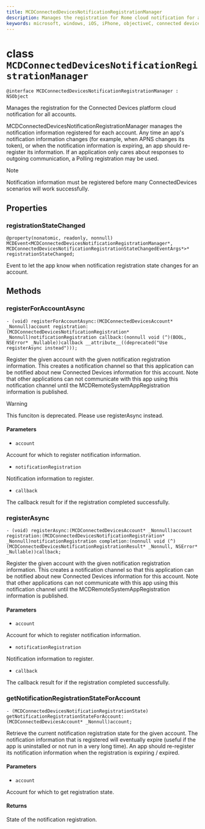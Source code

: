 ```yaml
---
title: MCDConnectedDevicesNotificationRegistrationManager
description: Manages the registration for Rome cloud notification for all accounts.
keywords: microsoft, windows, iOS, iPhone, objectiveC, connected devices, Project Rome
---
```


# class `MCDConnectedDevicesNotificationRegistrationManager` 

```
@interface MCDConnectedDevicesNotificationRegistrationManager : NSObject
```  
Manages the registration for the Connected Devices platform cloud notification for all accounts.

MCDConnectedDevicesNotificationRegistrationManager manages the notification information registered for each account. Any time an app's notification information changes (for example, when APNS changes its token), or when the notification information is expiring, an app should re-register its information. 
If an application only cares about responses to outgoing communication, a Polling registration may be used.

> [!NOTE] 
> Notification information must be registered before many ConnectedDevices scenarios will work successfully. 

## Properties

### registrationStateChanged
`@property(nonatomic, readonly, nonnull) MCDEvent<MCDConnectedDevicesNotificationRegistrationManager*, MCDConnectedDevicesNotificationRegistrationStateChangedEventArgs*>* registrationStateChanged;`

Event to let the app know when notification registration state changes for an account. 

## Methods

### registerForAccountAsync
`- (void) registerForAccountAsync:(MCDConnectedDevicesAccount* _Nonnull)account registration:(MCDConnectedDevicesNotificationRegistration* _Nonnull)notificationRegistration callback:(nonnull void (^)(BOOL, NSError* _Nullable))callback __attribute__((deprecated("Use registerAsync instead")));`

Register the given account with the given notification registration information. This creates a notification channel so that this application can be notified about new Connected Devices information for this account. Note that other applications can not communicate with this app using this notification channel until 
the MCDRemoteSystemAppRegistration information is published.

> [!WARNING]
> This funciton is deprecated. Please use registerAsync instead.

#### Parameters 
* `account` 

Account for which to register notification information.

* `notificationRegistration` 

Notification information to register.

* `callback` 

The callback result for if the registration completed successfully.

### registerAsync
`- (void) registerAsync:(MCDConnectedDevicesAccount* _Nonnull)account registration:(MCDConnectedDevicesNotificationRegistration* _Nonnull)notificationRegistration completion:(nonnull void (^)(MCDConnectedDevicesNotificationRegistrationResult* _Nonnull, NSError* _Nullable))callback;`

Register the given account with the given notification registration information. This creates a notification channel so that this application can be notified about new Connected Devices information for this account. Note that other applications can not communicate with this app using this notification channel until the MCDRemoteSystemAppRegistration information is published.

#### Parameters 
* `account` 

Account for which to register notification information.

* `notificationRegistration` 

Notification information to register.

* `callback` 

The callback result for if the registration completed successfully.

### getNotificationRegistrationStateForAccount
`- (MCDConnectedDevicesNotificationRegistrationState) getNotificationRegistrationStateForAccount:(MCDConnectedDevicesAccount* _Nonnull)account;`

Retrieve the current notification registration state for the given account. The notification information that is registered will eventually expire (useful if the app is uninstalled or not run in a very long time). An app should re-register its notification information when the registration is expiring / expired. 

#### Parameters 
* `account`

Account for which to get registration state.

#### Returns

State of the notification registration.
